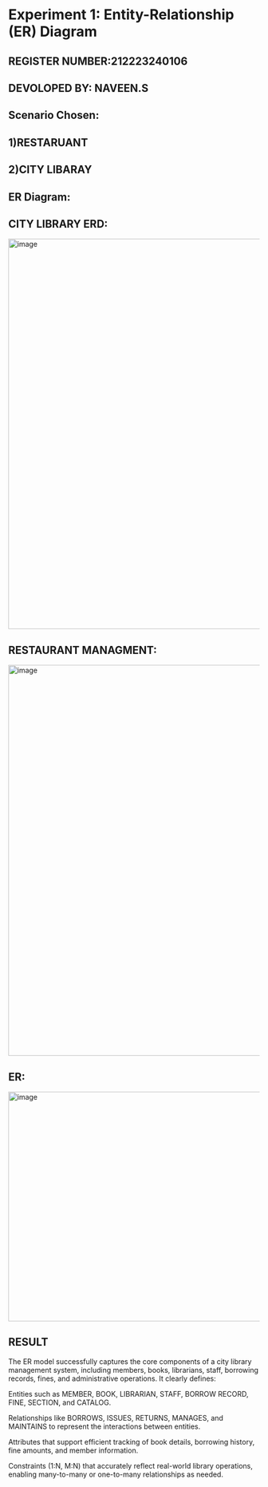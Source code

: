 # Experiment 1: Entity-Relationship (ER) Diagram

## REGISTER NUMBER:212223240106
## DEVOLOPED BY: NAVEEN.S

## Scenario Chosen:

## 1)RESTARUANT
## 2)CITY LIBARAY

## ER Diagram:


## CITY LIBRARY ERD:

<img width="786" height="782" alt="image" src="https://github.com/user-attachments/assets/f8640d49-b720-4c80-860b-2dd8c72d98ab" />

## RESTAURANT MANAGMENT:
<img width="779" height="783" alt="image" src="https://github.com/user-attachments/assets/f99e9594-b975-46dd-b73b-3378d1b017f4" />

## ER:

<img width="780" height="460" alt="image" src="https://github.com/user-attachments/assets/10521694-2254-4fac-bfb9-86bebbac4e39" />






## RESULT
The ER model successfully captures the core components of a city library management system, including members, books, librarians, staff, borrowing records, fines, and administrative operations. It clearly defines:

Entities such as MEMBER, BOOK, LIBRARIAN, STAFF, BORROW RECORD, FINE, SECTION, and CATALOG.

Relationships like BORROWS, ISSUES, RETURNS, MANAGES, and MAINTAINS to represent the interactions between entities.

Attributes that support efficient tracking of book details, borrowing history, fine amounts, and member information.

Constraints (1:N, M:N) that accurately reflect real-world library operations, enabling many-to-many or one-to-many relationships as needed.
